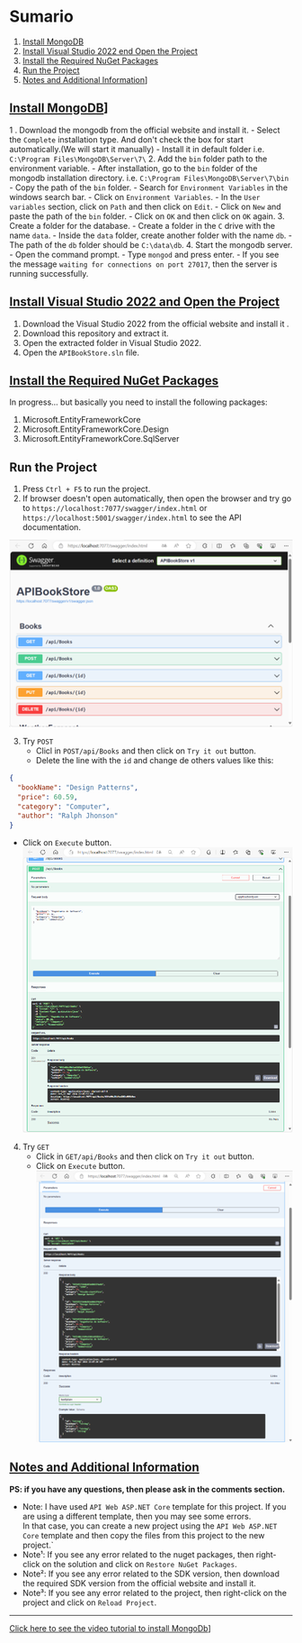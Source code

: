 # Sumario

1. [Install MongoDB](#install-mongodb)
2. [Install Visual Studio 2022 end Open the Project](#install-visual-studio-2022-and-open-the-project)
3. [Install the Required NuGet Packages](#install-the-required-nuget-packages)
4. [Run the Project](#run-the-project)
5. [Notes and Additional Information](#notes-and-additional-information)]

## [Install MongoDB](#sumario)]

1	. Download the mongodb from the official website and install it.
	- Select the `Complete` installation type. And don't check the box for start automatically.(We will start it manually)
	- Install it in default folder i.e. `C:\Program Files\MongoDB\Server\7\`
2. Add the `bin` folder path to the environment variable.
	- After installation, go to the `bin` folder of the mongodb installation directory. i.e. `C:\Program Files\MongoDB\Server\7\bin`
	- Copy the path of the `bin` folder.
	- Search for `Environment Variables` in the windows search bar.
	- Click on `Environment Variables`.
	- In the `User variables` section, click on `Path` and then click on `Edit`.
	- Click on `New` and paste the path of the `bin` folder.
	- Click on `OK` and then click on `OK` again.
3. Create a folder for the database.
	- Create a folder in the `C` drive with the name `data`.
	- Inside the `data` folder, create another folder with the name `db`.
	- The path of the `db` folder should be `C:\data\db`.
4. Start the mongodb server.
	- Open the command prompt.
	- Type `mongod` and press enter.
	- If you see the message `waiting for connections on port 27017`, then the server is running successfully.

## [Install Visual Studio 2022 and Open the Project](#sumario)

1. Download the Visual Studio 2022 from the official website and install it							.
2. Download this repository and extract it.		
3. Open the extracted folder in Visual Studio 2022.
4. Open the `APIBookStore.sln` file.

## [Install the Required NuGet Packages](#sumario)

In progress... but basically you need to install the following packages:

1. Microsoft.EntityFrameworkCore
2. Microsoft.EntityFrameworkCore.Design
3. Microsoft.EntityFrameworkCore.SqlServer

## Run the Project

1. Press `Ctrl + F5` to run the project.											
2. If browser doesn't open automatically, then open the browser and try go to `https://localhost:7077/swagger/index.html` or `https://localhost:5001/swagger/index.html` to see the API documentation.

![Swagger Example](lib/swagger-exemple.png)

3. Try `POST` 
	- Clicl in `POST/api/Books` and then click on `Try it out` button.
	- Delete the line with the `id` and change de others values like this:
```json
{ 
  "bookName": "Design Patterns",
  "price": 60.59,
  "category": "Computer",
  "author": "Ralph Jhonson"
}
```

- Click on `Execute` button.
	![POST Example](lib/post-exemple.png)

4. Try `GET`
	- Click in `GET/api/Books` and then click on `Try it out` button.
	- Click on `Execute` button.
	![GET Example](lib/get-exemple.png)


## [Notes and Additional Information](#sumario)

__PS: if you have any questions, then please ask in the comments section.__

- Note: I have  used `API Web ASP.NET Core` template for this project. 
If you are using a different template, then you may see some errors.<BR>
In that case, you can create a new project using the `API Web ASP.NET Core` template and then copy the files from this project to the new project.`
- Note¹: If you see any error related to the nuget packages, then right-click on the solution and click on `Restore NuGet Packages`.
- Note²: If you see any error related to the SDK version, then download the required SDK version from the official website and install it.
- Note³: If you see any error related to the project, then right-click on the project and click on `Reload Project`.


---
[Click here to see the video tutorial to install MongoDb](https://www.youtube.com/watch?v=1uFY60CESlM)]